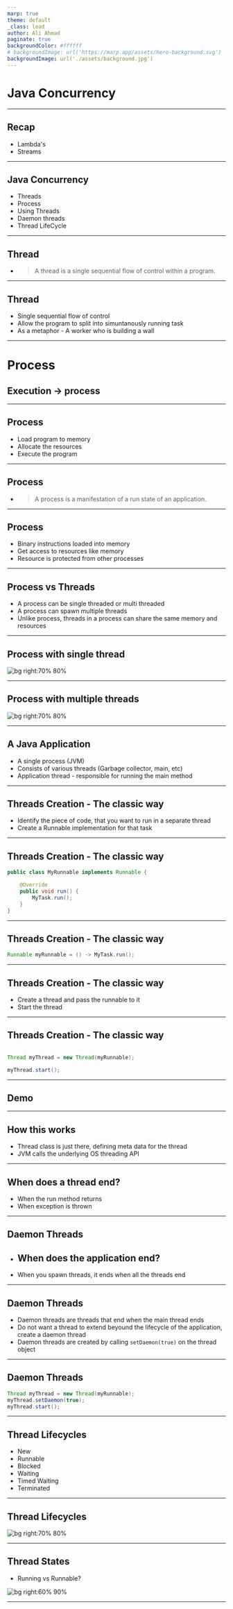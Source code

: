 ```yaml
---
marp: true
theme: default
_class: lead
author: Ali Ahmad
paginate: true
backgroundColor: #ffffff
# backgroundImage: url('https://marp.app/assets/hero-background.svg')
backgroundImage: url('./assets/background.jpg')
---
```


# **Java Concurrency**

---

## **Recap**

* Lambda's
* Streams

---
## **Java Concurrency**
* Threads
* Process
* Using Threads
* Daemon threads
* Thread LifeCycle
---

## **Thread**

- > A thread is a single sequential flow of control within a program.

---

## **Thread**

- Single sequential flow of control
- Allow the program to split into simuntanously running task
- As a metaphor - A worker who is building a wall

---

# **Process**

## Execution -> process

---

## **Process**

- Load program to memory
- Allocate the resources
- Execute the program

---

## **Process**

- > A process is a manifestation of a run state of an application.

---

## **Process**

- Binary instructions loaded into memory
- Get access to resources like memory
- Resource is protected from other processes

---

## **Process vs Threads**

- A process can be single threaded or multi threaded
- A process can spawn multiple threads
- Unlike process, threads in a process can share the same memory and resources

---

## **Process with single thread**

![bg right:70% 80%](./assets/process-single-thread.svg)

---

## **Process with multiple threads**

![bg right:70% 80%](./assets/process-with-multiple-threads.svg)

---

## **A Java Application**

- A single process (JVM)
- Consists of various threads (Garbage collector, main, etc)
- Application thread - responsible for running the main method

---

## **Threads Creation - The classic way**

- Identify the piece of code, that you want to run in a separate thread
- Create a Runnable implementation for that task

---

## **Threads Creation - The classic way**

```java
public class MyRunnable implements Runnable {

    @Override
    public void run() {
        MyTask.run();
    }
}
```

---

## **Threads Creation - The classic way**

```java
Runnable myRunnable = () -> MyTask.run();
```

---

## **Threads Creation - The classic way**

- Create a thread and pass the runnable to it
- Start the thread

---

## **Threads Creation - The classic way**

```java

Thread myThread = new Thread(myRunnable);

myThread.start();

```

---
## **Demo**
---
## **How this works**

- Thread class is just there, defining meta data for the thread
- JVM calls the underlying OS threading API

---

## **When does a thread end?**

- When the run method returns
- When exception is thrown

---

## **Daemon Threads**

- ## When does the application end?

- When you spawn threads, it ends when all the threads end

---

## **Daemon Threads**

- Daemon threads are threads that end when the main thread ends
- Do not want a thread to extend beyound the lifecycle of the application, create a daemon thread
- Daemon threads are created by calling `setDaemon(true)` on the thread object

---

## **Daemon Threads**

```java
Thread myThread = new Thread(myRunnable);
myThread.setDaemon(true);
myThread.start();
```
---

## **Thread Lifecycles**

- New
- Runnable
- Blocked
- Waiting
- Timed Waiting
- Terminated

---

## **Thread Lifecycles**

![bg right:70% 80%](./assets/thread-life-cycle.svg)

---

## **Thread States**

- Running vs Runnable?

![bg right:60% 90%](./assets/running-vs-runnable.svg)

---


